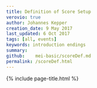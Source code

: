 ```yaml
---
title: Definition of Score Setup
verovio: true
author: Johannes Kepper
creation_date: 9 May 2017
last_updated: 6 Oct 2017
tags: [all, events]
keywords: introduction endings
summary: 
github:    mei-basic/scoreDef.md
permalink: /scoreDef.html
---
```


{% include page-title.html %}

